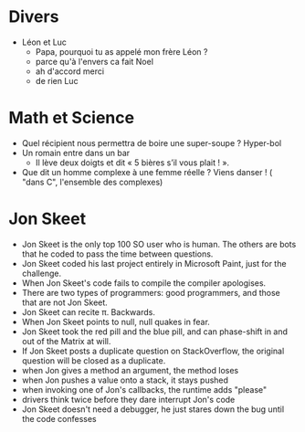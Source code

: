 # Divers

* Léon et Luc
	- Papa, pourquoi tu as appelé mon frère Léon ?
	- parce qu'à l'envers ca fait Noel
	- ah d'accord merci
	- de rien Luc


# Math et Science

* Quel récipient nous permettra de boire une super-soupe ? Hyper-bol
* Un romain entre dans un bar
  - Il lève deux doigts et dit « 5 bières s’il vous plait ! ».
* Que dit un homme complexe à une femme réelle ? Viens danser ! ( "dans C", l'ensemble des complexes)


# Jon Skeet

* Jon Skeet is the only top 100 SO user who is human. The others are bots that he coded to pass the time between questions.
* Jon Skeet coded his last project entirely in Microsoft Paint, just for the challenge.
* When Jon Skeet's code fails to compile the compiler apologises.
* There are two types of programmers: good programmers, and those that are not Jon Skeet.
* Jon Skeet can recite π. Backwards.
* When Jon Skeet points to null, null quakes in fear.
* Jon Skeet took the red pill and the blue pill, and can phase-shift in and out of the Matrix at will.
* If Jon Skeet posts a duplicate question on StackOverflow, the original question will be closed as a duplicate.
* when Jon gives a method an argument, the method loses
* when Jon pushes a value onto a stack, it stays pushed
* when invoking one of Jon's callbacks, the runtime adds "please"
* drivers think twice before they dare interrupt Jon's code
* Jon Skeet doesn't need a debugger, he just stares down the bug until the code confesses

